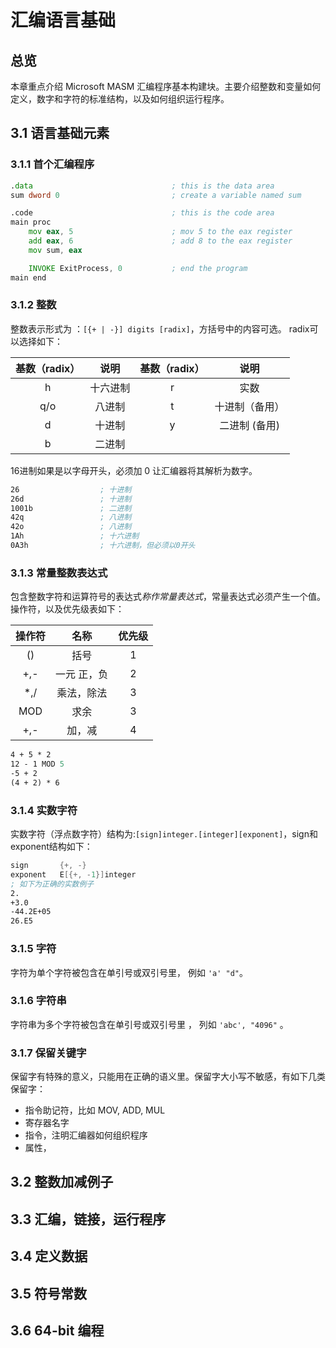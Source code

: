 # 汇编语言基础
## 总览
本章重点介绍 Microsoft MASM 汇编程序基本构建块。主要介绍整数和变量如何定义，数字和字符的标准结构，以及如何组织运行程序。

## 3.1 语言基础元素
### 3.1.1 首个汇编程序
```asm
.data                               ; this is the data area
sum dword 0                         ; create a variable named sum

.code                               ; this is the code area
main proc                           
    mov eax, 5                      ; mov 5 to the eax register
    add eax, 6                      ; add 8 to the eax register
    mov sum, eax                    

    INVOKE ExitProcess, 0           ; end the program
main end
```

### 3.1.2 整数
整数表示形式为 ：`[{+ | -}] digits [radix]`，方括号中的内容可选。 
radix可以选择如下：

| 基数（radix） |   说明   | 基数（radix） |      说明      |
| :-----------: | :------: | :-----------: | :------------: |
|       h       | 十六进制 |       r       |      实数      |
|      q/o      |  八进制  |       t       | 十进制（备用） |
|       d       |  十进制  |       y       | 二进制 (备用)  |
|       b       |  二进制  |               |                |

16进制如果是以字母开头，必须加 0 让汇编器将其解析为数字。

```asm
26                  ; 十进制
26d                 ; 十进制
1001b               ; 二进制
42q                 ; 八进制
42o                 ; 八进制
1Ah                 ; 十六进制
0A3h                ; 十六进制，但必须以0开头
```

### 3.1.3 常量整数表达式
包含整数字符和运算符号的表达式*称作常量表达式*，常量表达式必须产生一个值。操作符，以及优先级表如下：

| 操作符 |    名称     | 优先级 |
| :----: | :---------: | :----: |
|   ()   |    括号     |   1    |
|  +,-   | 一元 正，负 |   2    |
|  *,/   | 乘法，除法  |   3    |
|  MOD   |    求余     |   3    |
|  +,-   |   加，减    |   4    |

```asm
4 + 5 * 2
12 - 1 MOD 5
-5 + 2
(4 + 2) * 6
```
### 3.1.4 实数字符
实数字符（浮点数字符）结构为:`[sign]integer.[integer][exponent]`，sign和exponent结构如下：
 ```asm
 sign       {+, -}
 exponent   E[{+, -1}]integer
 ; 如下为正确的实数例子
 2.
 +3.0
 -44.2E+05
 26.E5
 ```

 ### 3.1.5 字符
字符为单个字符被包含在单引号或双引号里， 例如 ` 'a' "d" `。

 ### 3.1.6 字符串
 字符串为多个字符被包含在单引号或双引号里 ， 列如 ` 'abc', "4096" ` 。

### 3.1.7 保留关键字
保留字有特殊的意义，只能用在正确的语义里。保留字大小写不敏感，有如下几类保留字：

* 指令助记符，比如 MOV, ADD, MUL
* 寄存器名字
* 指令，注明汇编器如何组织程序
* 属性，

## 3.2 整数加减例子
## 3.3 汇编，链接，运行程序
## 3.4 定义数据
## 3.5 符号常数
## 3.6 64-bit 编程